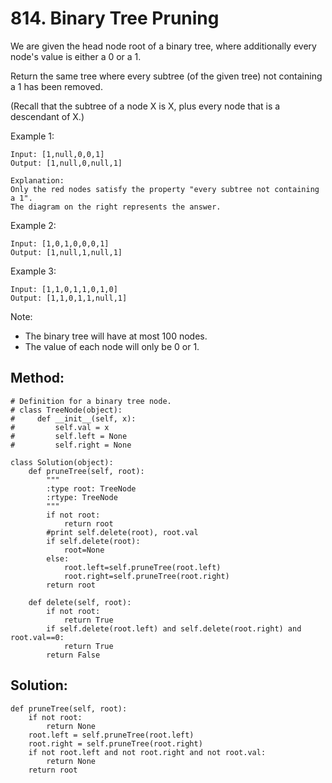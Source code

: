 # 814. Binary Tree Pruning

We are given the head node root of a binary tree, where additionally every node's value is either a 0 or a 1.

Return the same tree where every subtree (of the given tree) not containing a 1 has been removed.

(Recall that the subtree of a node X is X, plus every node that is a descendant of X.)

Example 1:

    Input: [1,null,0,0,1]
    Output: [1,null,0,null,1]
     
    Explanation: 
    Only the red nodes satisfy the property "every subtree not containing a 1".
    The diagram on the right represents the answer.


Example 2:

    Input: [1,0,1,0,0,0,1]
    Output: [1,null,1,null,1]



Example 3:

    Input: [1,1,0,1,1,0,1,0]
    Output: [1,1,0,1,1,null,1]



Note:

- The binary tree will have at most 100 nodes.
- The value of each node will only be 0 or 1.

## Method:

    # Definition for a binary tree node.
    # class TreeNode(object):
    #     def __init__(self, x):
    #         self.val = x
    #         self.left = None
    #         self.right = None
    
    class Solution(object):
        def pruneTree(self, root):
            """
            :type root: TreeNode
            :rtype: TreeNode
            """
            if not root:
                return root
            #print self.delete(root), root.val
            if self.delete(root):
                root=None
            else:
                root.left=self.pruneTree(root.left)
                root.right=self.pruneTree(root.right)
            return root
            
        def delete(self, root):
            if not root:
                return True
            if self.delete(root.left) and self.delete(root.right) and root.val==0:
                return True
            return False
            
## Solution:

    def pruneTree(self, root):
        if not root: 
            return None
        root.left = self.pruneTree(root.left)
        root.right = self.pruneTree(root.right)
        if not root.left and not root.right and not root.val: 
            return None
        return root